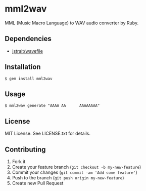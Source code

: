 # mml2wav

MML (Music Macro Language) to WAV audio converter by Ruby.

## Dependencies

* [jstrait/wavefile](https://github.com/jstrait/wavefile)

## Installation

    $ gem install mml2wav

## Usage

    $ mml2wav generate "AAAA AA      AAAAAAAA"

## License

MIT License. See LICENSE.txt for details.

## Contributing

1. Fork it
2. Create your feature branch (`git checkout -b my-new-feature`)
3. Commit your changes (`git commit -am 'Add some feature'`)
4. Push to the branch (`git push origin my-new-feature`)
5. Create new Pull Request
